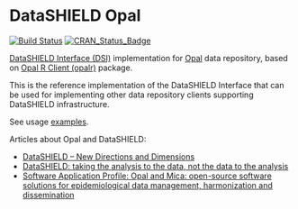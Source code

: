 # DataSHIELD Opal

[![Build Status](https://travis-ci.org/datashield/DSOpal.svg?branch=master)](https://travis-ci.org/datashield/DSOpal)
[![CRAN_Status_Badge](https://www.r-pkg.org/badges/version/DSOpal)](https://cran.r-project.org/package=DSOpal)

[DataSHIELD Interface (DSI)](https://github.com/datashield/DSI/) implementation for 
[Opal](https://www.obiba.org/pages/products/opal/) data repository, based on 
[Opal R Client (opalr)](https://github.com/obiba/opalr) package.

This is the reference implementation of the DataSHIELD Interface that can be used for implementing other data 
repository clients supporting DataSHIELD infrastructure.

See usage [examples](https://github.com/datashield/DSOpal/tree/master/inst/examples).

Articles about Opal and DataSHIELD:
* [DataSHIELD – New Directions and Dimensions](https://doi.org/10.5334/dsj-2017-021)
* [DataSHIELD: taking the analysis to the data, not the data to the analysis](https://doi.org/10.1093/ije/dyu188)
* [Software Application Profile: Opal and Mica: open-source software solutions for epidemiological data management, harmonization and dissemination](https://doi.org/10.1093/ije/dyx180)

